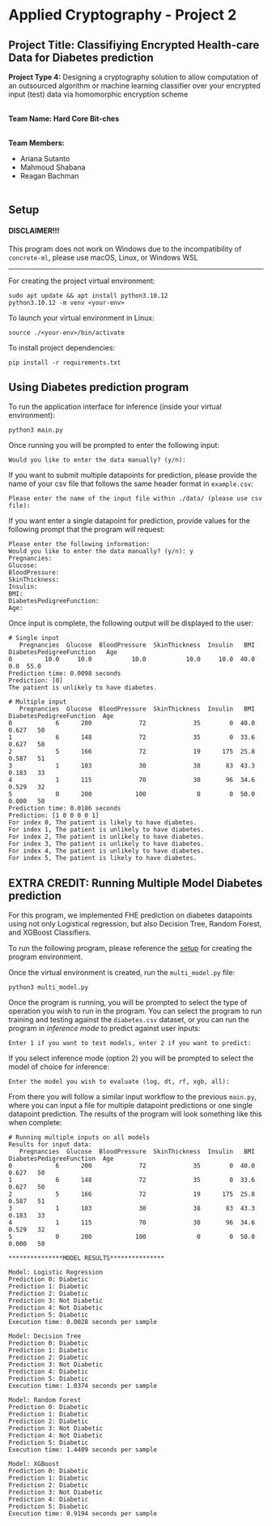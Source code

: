 # Applied Cryptography - Project 2

## Project Title: Classifiying Encrypted Health-care Data for Diabetes prediction

**Project Type 4:** Designing a cryptography solution to allow computation of an outsourced algorithm or machine learning classifier over your encrypted input (test) data via homomorphic encryption scheme<br /><br />

**Team Name: Hard Core Bit-ches**<br /><br />

**Team Members:**<br />
 - Ariana Sutanto<br />
 - Mahmoud Shabana<br />
 - Reagan Bachman<br /><br />

## Setup

#### DISCLAIMER!!!
This program does not work on Windows due to the incompatibility of <code>concrete-ml</code>, please use macOS, Linux, or Windows WSL
<hr>

For creating the project virtual environment:

```
sudo apt update && apt install python3.10.12
python3.10.12 -m venv <your-env>
```

To launch your virtual environment in Linux:
```
source ./<your-env>/bin/activate
```

To install project dependencies:
```
pip install -r requirements.txt
```

## Using Diabetes prediction program

To run the application interface for inference (inside your virtual environment):
```
python3 main.py
```

Once running you will be prompted to enter the following input:
```
Would you like to enter the data manually? (y/n): 
```

If you want to submit multiple datapoints for prediction, please provide the name of your csv file that follows the same header format in <code>example.csv</code>:
```
Please enter the name of the input file within ./data/ (please use csv file): 
```

If you want enter a single datapoint for prediction, provide values for the following prompt that the program will request:
```
Please enter the following information:
Would you like to enter the data manually? (y/n): y
Pregnancies: 
Glucose:  
BloodPressure:
SkinThickness:
Insulin:
BMI: 
DiabetesPedigreeFunction: 
Age:
```

Once input is complete, the following output will be displayed to the user:

```
# Single input
   Pregnancies  Glucose  BloodPressure  SkinThickness  Insulin   BMI  DiabetesPedigreeFunction   Age
0         10.0     10.0           10.0           10.0     10.0  40.0                       0.0  55.0
Prediction time: 0.0098 seconds
Prediction: [0]
The patient is unlikely to have diabetes.
```

```
# Multiple input
   Pregnancies  Glucose  BloodPressure  SkinThickness  Insulin   BMI  DiabetesPedigreeFunction  Age
0            6      200             72             35        0  40.0                     0.627   50
1            6      148             72             35        0  33.6                     0.627   50
2            5      166             72             19      175  25.8                     0.587   51
3            1      103             30             38       83  43.3                     0.183   33
4            1      115             70             30       96  34.6                     0.529   32
5            0      200            100              0        0  50.0                     0.000   50
Prediction time: 0.0186 seconds
Prediction: [1 0 0 0 0 1]
For index 0, The patient is likely to have diabetes.
For index 1, The patient is unlikely to have diabetes.
For index 2, The patient is unlikely to have diabetes.
For index 3, The patient is unlikely to have diabetes.
For index 4, The patient is unlikely to have diabetes.
For index 5, The patient is likely to have diabetes.
```

## EXTRA CREDIT: Running Multiple Model Diabetes prediction 

For this program, we implemented FHE prediction on diabetes datapoints using not only Logistical regression, but also Decision Tree, Random Forest, and XGBoost Classifiers.

To run the following program, please reference the <a href="#setup">setup</a> for creating the program environment.

Once the virtual environment is created, run the <code>multi_model.py</code> file:
```
python3 multi_model.py
```

Once the program is running, you will be prompted to select the type of operation you wish to run in the program. You can select the program to run training and testing against the <code>diabetes.csv</code> dataset, or you can run the program in *inference mode* to predict against user inputs:
```
Enter 1 if you want to test models, enter 2 if you want to predict: 
```

If you select inference mode (option 2) you will be prompted to select the model of choice for inference:
```
Enter the model you wish to evaluate (log, dt, rf, xgb, all):
```

From there you will follow a similar input workflow to the previous <code>main.py</code>, where you can input a file for multiple datapoint predictions or one single datapoint prediction. The results of the program will look something like this when complete:

```
# Running multiple inputs on all models
Results for input data:
   Pregnancies  Glucose  BloodPressure  SkinThickness  Insulin   BMI  DiabetesPedigreeFunction  Age
0            6      200             72             35        0  40.0                     0.627   50
1            6      148             72             35        0  33.6                     0.627   50
2            5      166             72             19      175  25.8                     0.587   51
3            1      103             30             38       83  43.3                     0.183   33
4            1      115             70             30       96  34.6                     0.529   32
5            0      200            100              0        0  50.0                     0.000   50

***************MODEL RESULTS***************

Model: Logistic Regression
Prediction 0: Diabetic
Prediction 1: Diabetic
Prediction 2: Diabetic
Prediction 3: Not Diabetic
Prediction 4: Not Diabetic
Prediction 5: Diabetic
Execution time: 0.0028 seconds per sample

Model: Decision Tree
Prediction 0: Diabetic
Prediction 1: Diabetic
Prediction 2: Diabetic
Prediction 3: Not Diabetic
Prediction 4: Diabetic
Prediction 5: Diabetic
Execution time: 1.0374 seconds per sample

Model: Random Forest
Prediction 0: Diabetic
Prediction 1: Diabetic
Prediction 2: Diabetic
Prediction 3: Not Diabetic
Prediction 4: Not Diabetic
Prediction 5: Diabetic
Execution time: 1.4409 seconds per sample

Model: XGBoost
Prediction 0: Diabetic
Prediction 1: Diabetic
Prediction 2: Diabetic
Prediction 3: Not Diabetic
Prediction 4: Diabetic
Prediction 5: Diabetic
Execution time: 0.9194 seconds per sample
```

